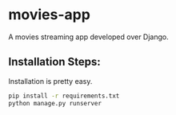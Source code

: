 # movies-app
A movies streaming app developed over Django.  
  
## Installation Steps:
  
Installation is pretty easy.  
  
```bash  
pip install -r requirements.txt  
python manage.py runserver
```
